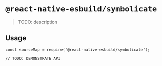 # `@react-native-esbuild/symbolicate`

> TODO: description

## Usage

```
const sourceMap = require('@react-native-esbuild/symbolicate');

// TODO: DEMONSTRATE API
```
